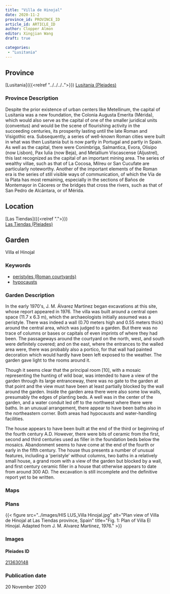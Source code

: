 ```yaml
---
title: "Villa de Hinojal"
date: 2020-11-2
province_id: PROVINCE_ID
article_id: ARTICLE_ID
author: Clopper Almon
editor: Xingjian Wang
draft: true

categories:
 - "Lusitania"
---
```


## Province

[Lusitania]({{<relref "../../../..">}})
[Lusitania (Pleiades)](https://pleiades.stoa.org/places/1101)

### Province Description

Despite the prior existence of urban centers like Metellinum, the capital of Lusitania was a new foundation, the Colonia Augusta Emerita (Mérida), which would also serve as the capital of one of the smaller juridical units (conventus) and would be the scene of flourishing activity in the succeeding centuries, its prosperity lasting until the late Roman and Visigothic era.  Subsequently, a series of well-known Roman cities were built in what was then Lusitania but is now partly in Portugal and partly in Spain. As well as the capital, there were Conimbriga, Salmantica, Evora, Olisipo (now Lisbon), Pax Iulia (now Beja), and Metallium Viscascense (Aljustrel), this last recognized as the capital of an important mining area. The series of wealthy villae, such as that of La Cocosa, Milreu or San Cucufate are particularly noteworthy.  Another of the important elements of the Roman era is the series of still visible ways of communication, of which the Vía de la Plata has most remaining, especially in the sections of Baños de Montemayor in Cáceres or the bridges that cross the rivers, such as that of San Pedro de Alcántara, or of Mérida.

## Location

[Las Tiendas]({{<relref ".">}}) \
[Las Tiendas (Pleiades)](https://pleiades.stoa.org/places/213630148)

<!--### Location Description-->


<!-- LEAVE THIS BLANK FOR NOW -->

<!--## Sublocation-->

<!--
[AREA WITHIN LOCATION, LIKE “PALATINE HILL”](GEOREFERENCE LINK)
A sublocation is any area larger than an individual garden, but located within a location. I would always try to include a link to a controlled vocabulary here if possible. This ID may well be different from the Garden ID, e.g., Pompeii versus a Garden in one of the houses which has its own Pleiades ID.
-->

<!--### Sublocation Description-->

<!-- DESCRIPTION -->

## Garden
Villa el Hinojal

### Keywords
- [peristyles (Roman courtyards)](http://vocab.getty.edu/page/aat/300080971)
- [hypocausts](http://vocab.getty.edu/page/aat/300004277)

### Garden Description
In the early 1970's, J. M. Álvarez Martinez began excavations at this site, whose report appeared in 1976.   The villa was built around a central open space (11.7 x 6.3 m), which the archaeologists initially assumed was a peristyle.  There was indeed a wall (0.70 meters high and 0.55 meters thick) around the central area, which was judged to a garden.  But there was no trace of columns or bases or capitals of even imprints of where they had been.  The passageways around the courtyard on the north, west, and south were definitely covered; and on the east, where the entrances to the walled area were, there was probably also a portico, for that wall had painted decoration which would hardly have been left exposed to the weather.  The garden gave light to the rooms around it.

Though it seems clear that the principal room [10], with a mosaic representing the hunting of wild boar, was intended to have a view of the garden through its large entranceway, there was no gate to the garden at that point and the view must have been at least partially blocked by the wall around the garden.
Inside the garden area there were also some low walls, presumably the edges of planting beds.  A well was in the center of the garden, and a water conduit led off to the northwest where there were baths.  In an unusual arrangement, there appear to have been baths also in the northeastern corner.  Both areas had hypocausts and water-handling facilities.

The house appears to have been built at the end of the third or beginning of the fourth century A.D.  However, there were bits of ceramic from the first, second and third  centuries used as filler in the foundation beds below the mosaics. Abandonment seems to have come at the end of the fourth or early in the fifth century.  The house thus presents a number of unusual features, including a ‘peristyle’ without columns, two baths in a relatively small house, a grand room with a view of the garden but blocked by a wall, and first century ceramic filler in a house that otherwise appears to date from around 300 AD.   The excavation is still incomplete and the definitive report yet to be written.


### Maps

<!--
{{< figure src="IMG_URL" alt="ALT_TEXT" title="CAPTION" >}}
-->

### Plans

{{< figure src="../images/HIS LUS_Villa Hinojal.jpg" alt="Plan view of Villa de Hinojal at Las Tiendas province, Spain" title="Fig. 1: Plan of Villa El Hinojal. Adapted from J. M. Alvarez Martinez, 1976." >}}

### Images

<!--
{{< figure src="IMG_URL" alt="ALT_TEXT" title="CAPTION" >}}
-->

<!--### Dates-->


<!--### Bibliography
- J. de C. Serra Rafols, La villa romana de la Dehesa de ‘La Cocosa’. Badajoz, 1952. [(worldcat)](http://www.worldcat.org/oclc/17319391)
- J. de C. Serra Rafols, ‘A propósito de la villa de La Cocosa. Rectificación.’ In Archivo Español de Arqueología, XXVI. CSIC, Madrid, 1953, p. 302. [(worldcat)](http://www.worldcat.org/oclc/1122498001)
- J. G. Gorges, Les villes hispano-romaines. Inventaire et problematique archaeologiques. Centre Pierre Paris, París, 1979, pp. 189-190. [(worldcat)](http://www.worldcat.org/oclc/803415143)-->

<!--#### Periodo ID-->

<!-- [PERIODO_ID](https://pleiades.stoa.org/places/PLEIADES_ID) -->

#### Pleiades ID

[213630148](https://pleiades.stoa.org/places/213630148)

<!--#### TGN ID
[7031751](http://vocab.getty.edu/page/tgn/7031751) -->

<!--### Contributor-->


### Publication date
20 November 2020

<!--### Related articles-->

<!-- Links to other related articles. Leave blank for now -->